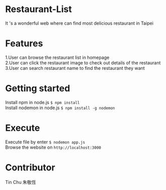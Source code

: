 # Restaurant-List
It 's a wonderful web where can find most delicious restaurant in Taipei


# Features
1.User can browse the restaurant list in homepage <br>
2.User can click the restaurant image to check out details of the restaurant <br>
3.User can search restaurant name to find the restaurant they want <br>

# Getting started 
Install npm in node.js
  <code>$ npm install</code> <br>
Install nodemon in node.js
  <code>$ npm install -g nodemon</code>
# Execute 
Execute file by enter 
<code>$ nodemon app.js</code><br>
Browse the website on
<code>http://localhost:3000</code>

# Contributor
Tin Chu 朱敬恆
